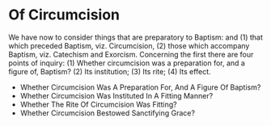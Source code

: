 # Of Circumcision

We have now to consider things that are preparatory to Baptism: and (1) that which preceded Baptism, viz. Circumcision, (2) those which accompany Baptism, viz. Catechism and Exorcism.  Concerning the first there are four points of inquiry:
(1) Whether circumcision was a preparation for, and a figure of, Baptism?
(2) Its institution;
(3) Its rite;
(4) Its effect.

* Whether Circumcision Was A Preparation For, And A Figure Of Baptism?
* Whether Circumcision Was Instituted In A Fitting Manner?
* Whether The Rite Of Circumcision Was Fitting?
* Whether Circumcision Bestowed Sanctifying Grace?
